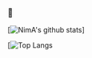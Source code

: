 ### 👋

[![NimA's github stats](https://github-readme-stats.vercel.app/api?username=NimaBastani&show_icons=true&theme=dark)]

[![Top Langs](https://github-readme-stats.vercel.app/api/top-langs/?username=NimaBastani&langs_count=9&hide=javascript,html,css&layout=compact)
